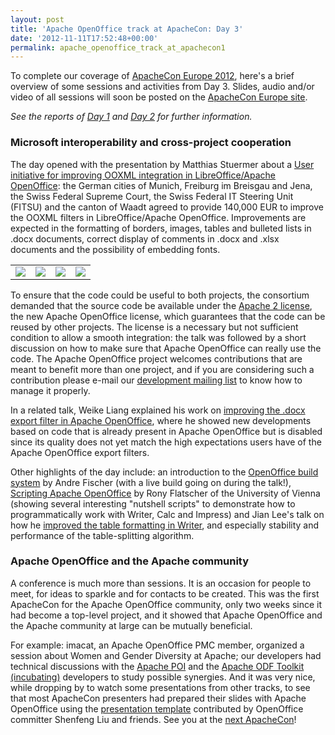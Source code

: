 ```yaml
---
layout: post
title: 'Apache OpenOffice track at ApacheCon: Day 3'
date: '2012-11-11T17:52:48+00:00'
permalink: apache_openoffice_track_at_apachecon1
---
```

<p>To complete our coverage of <a href="http://www.apachecon.eu/">ApacheCon Europe 2012</a>, here's a brief overview of some sessions and activities from Day 3. Slides, audio and/or video of all sessions will soon be posted on the <a href="http://www.apachecon.eu/">ApacheCon Europe site</a>.</p> 
  <p><em>See the reports of <a href="http://s.apache.org/openoffice-aceu2012-day-1">Day 1</a> and <a href="http://s.apache.org/openoffice-aceu2012-day-2">Day 2</a> for further information.</em></p> 
  <h3>Microsoft interoperability and cross-project cooperation</h3> 
  <p>The day opened with the presentation by Matthias Stuermer about a <a href="http://www.apachecon.eu/schedule/presentation/46/">User initiative for improving OOXML integration in LibreOffice/Apache OpenOffice</a>: the German cities of Munich, Freiburg im Breisgau and Jena, the Swiss Federal Supreme Court, the Swiss Federal IT Steering Unit (FITSU) and the canton of Waadt agreed to provide 140,000 EUR to improve the OOXML filters in LibreOffice/Apache OpenOffice. Improvements are expected in the formatting of borders, images, tables and bulleted lists in .docx documents, correct display of comments in .docx and .xlsx documents and the possibility of embedding fonts.</p> 
  <div align="center"> 
    <table cellpadding="10"> 
      <tbody> 
        <tr> 
          <td><a href="http://people.apache.org/~pescetti/roller/20121108/stuermer1-1024.jpg" target="_new"><img src="http://people.apache.org/~pescetti/roller/20121108/stuermer1-160.jpg" /></a></td> 
          <td><a href="http://people.apache.org/~pescetti/roller/20121108/stuermer2-1024.jpg" target="_new"><img src="http://people.apache.org/~pescetti/roller/20121108/stuermer2-160.jpg" /></a></td> 
          <td><a href="http://people.apache.org/~pescetti/roller/20121108/stuermer3-1024.jpg" target="_new"><img src="http://people.apache.org/~pescetti/roller/20121108/stuermer3-160.jpg" /></a></td> 
          <td><a href="http://people.apache.org/~pescetti/roller/20121108/stuermer4-1024.jpg" target="_new"><img src="http://people.apache.org/~pescetti/roller/20121108/stuermer4-160.jpg" /></a></td> 
        </tr> 
      </tbody> 
    </table> 
  </div> 
  <p>To ensure that the code could be useful to both projects, the consortium demanded that the source code be available under the <a href="http://www.apache.org/licenses/LICENSE-2.0.html">Apache 2 license</a>, the new Apache OpenOffice license, which guarantees that the code can be reused by other projects. The license is a necessary but not sufficient condition to allow a smooth integration: the talk was followed by a short discussion on how to make sure that Apache OpenOffice can really use the code. The Apache OpenOffice project welcomes contributions that are meant to benefit more than one project, and if you are considering such a contribution please e-mail our <a href="http://incubator.apache.org/openofficeorg/mailing-lists.html#development-mailing-list">development mailing list</a> to know how to manage it properly.</p> 
  <p>In a related talk, Weike Liang explained his work on <a href="http://www.apachecon.eu/schedule/presentation/58/">improving the .docx export filter in Apache OpenOffice</a>, where he showed new developments based on code that is already present in Apache OpenOffice but is disabled since its quality does not yet match the high expectations users have of the Apache OpenOffice export filters.</p> 
  <p>Other highlights of the day include: an introduction to the <a href="http://www.apachecon.eu/schedule/presentation/158/">OpenOffice build system</a> by Andre Fischer (with a live build going on during the talk!), <a href="http://www.apachecon.eu/schedule/presentation/44/">Scripting Apache OpenOffice</a> by Rony Flatscher of the University of Vienna (showing several interesting &quot;nutshell scripts&quot; to demonstrate how to programmatically work with Writer, Calc and Impress) and Jian Lee's talk on how he <a href="http://www.apachecon.eu/schedule/presentation/173/">improved the table formatting in Writer</a>, and especially stability and performance of the table-splitting algorithm.</p> 
  <h3>Apache OpenOffice and the Apache community</h3> 
  <p>A conference is much more than sessions. It is an occasion for people to meet, for ideas to sparkle and for contacts to be created. This was the first ApacheCon for the Apache OpenOffice community, only two weeks since it had become a top-level project, and it showed that Apache OpenOffice and the Apache community at large can be mutually beneficial.</p> 
  <p>For example: imacat, an Apache OpenOffice PMC member, organized a session about Women and Gender Diversity at Apache; our developers had technical discussions with the <a href="http://poi.apache.org/">Apache POI</a> and the <a href="http://incubator.apache.org/odftoolkit/">Apache ODF Toolkit (incubating)</a> developers to study possible synergies. And it was very nice, while dropping by to watch some presentations from other tracks, to see that most ApacheCon presenters had prepared their slides with Apache OpenOffice using the <a href="http://templates.openoffice.org/en/node/8865">presentation template</a> contributed by OpenOffice committer Shenfeng Liu and friends. See you at the <a href="http://na.apachecon.com/">next ApacheCon</a>!</p>
